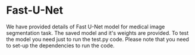 # Fast-U-Net
We have provided details of Fast U-Net model for medical image segmentation task. The saved model and it's weights are provided. To test the model you need just to run the test.py code. Please note that you need to set-up the dependencies to run the code.

